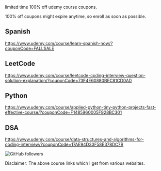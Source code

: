 

limited time 100% off udemy course coupons.

100% off coupons might expire anytime, so enroll as soon as possible.

Spanish
--------------
https://www.udemy.com/course/learn-spanish-now/?couponCode=FALLSALE

LeetCode
--------------
https://www.udemy.com/course/leetcode-coding-interview-question-solution-explanation/?couponCode=73F4E60880BEC81CD0AD

Python
---------------
https://www.udemy.com/course/applied-python-tiny-python-projects-fast-effective-course/?couponCode=F1485960005F928BC301

DSA
---------------
https://www.udemy.com/course/data-structures-and-algorithms-for-coding-interview/?couponCode=17AE94D33F58E378DC7B

<img alt="GitHub followers" src="https://img.shields.io/github/followers/josepraveen?style=social">


Disclaimer: The above course links which I get from various websites. 






